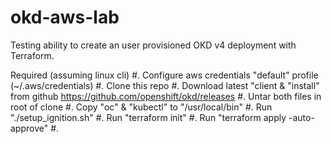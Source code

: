 # okd-aws-lab

Testing ability to create an user provisioned OKD v4 deployment with Terraform.

Required (assuming linux cli)
  #. Configure aws credentials "default" profile (~/.aws/credentials)
  #. Clone this repo
  #. Download latest "client & "install" from github https://github.com/openshift/okd/releases
  #. Untar both files in root of clone
  #. Copy "oc" & "kubectl" to "/usr/local/bin"
  #. Run "./setup_ignition.sh"
  #. Run "terraform init"
  #. Run "terraform apply -auto-approve"
  #. 
